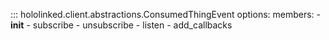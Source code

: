 
::: hololinked.client.abstractions.ConsumedThingEvent
    options:
        members:
        - __init__
        - subscribe
        - unsubscribe
        - listen
        - add_callbacks